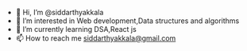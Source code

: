 - 👋 Hi, I’m @siddarthyakkala
- 👀 I’m interested in Web development,Data structures and algorithms
- 🌱 I’m currently learning DSA,React js
- 📫 How to reach me siddarthyakkala@gmail.com

<!---
siddarthyakkala/siddarthyakkala is a ✨ special ✨ repository because its `README.md` (this file) appears on your GitHub profile.
You can click the Preview link to take a look at your changes.
--->

